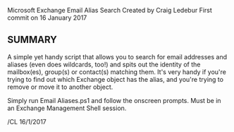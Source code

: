 Microsoft Exchange Email Alias Search
Created by Craig Ledebur
First commit on 16 January 2017

SUMMARY
---------------
A simple yet handy script that allows you to search for email addresses and aliases (even does wildcards, too!) and spits out the identity of the mailbox(es), group(s) or contact(s) matching them. It's very handy if you're trying to find out which Exchange object has the alias, and you're trying to remove or move it to another object.

Simply run Email Aliases.ps1 and follow the onscreen prompts. Must be in an Exchange Management Shell session.

/CL 16/1/2017
